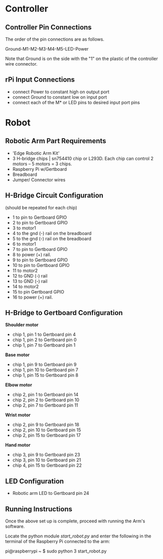 Controller
==========

Controller Pin Connections
--------------------------

The order of the pin connections are as follows. 

Ground-M1-M2-M3-M4-M5-LED-Power

Note that Ground is on the side with the "1" on the plastic of the controller wire connector.


rPi Input Connections
---------------------

- connect Power to constant high on output port
- connect Ground to constant low on input port
- connect each of the M* or LED pins to desired input port pins



Robot
=====

Robotic Arm Part Requirements
-----------------------------

- 'Edge Robotic Arm Kit'
- 3 H-bridge chips | sn754410 chip or L293D. Each chip can control 2 motors – 5 motors = 3 chips.
- Raspberry Pi w/Gertboard
- Breadboard
- Jumper/ Connector wires

H-Bridge Circuit Configuration
------------------------------

(should be repeated for each chip)

- 1 to pin to Gertboard GPIO
- 2 to pin to Gertboard GPIO
- 3 to motor1
- 4 to the gnd (-) rail on the breadboard
- 5 to the gnd (-) rail on the breadboard
- 6 to motor1
- 7 to pin to Gertboard GPIO
- 8 to power (+) rail.
- 9 to pin to Gertboard GPIO
- 10 to pin to Gertboard GPIO
- 11 to motor2
- 12 to GND (-) rail
- 13 to GND (-) rail
- 14 to motor2
- 15 to pin Gertboard GPIO
- 16 to power (+) rail.

H-Bridge to Gertboard Configuration
-----------------------------------
**Shoulder motor**
- chip 1, pin 1 to Gertboard pin 4
- chip 1, pin 2 to Gertboard pin 0
- chip 1, pin 7 to Gertboard pin 1

**Base motor**

- chip 1, pin 9 to Gertboard pin 9
- chip 1, pin 10 to Gertboard pin 7
- chip 1, pin 15 to Gertboard pin 8

**Elbow motor**

- chip 2, pin 1 to Gertboard pin 14
- chip 2, pin 2 to Gertboard pin 10
- chip 2, pin 7 to Gertboard pin 11

**Wrist motor**

- chip 2, pin 9 to Gertboard pin 18
- chip 2, pin 10 to Gertboard pin 15
- chip 2, pin 15 to Gertboard pin 17

**Hand motor**

- chip 3, pin 9 to Gertboard pin 23
- chip 3, pin 10 to Gertboard pin 21
- chip 4, pin 15 to Gertboard pin 22

LED Configuration
-----------------

- Robotic arm LED to Gertboard pin 24


Running Instructions
-----------------------

Once the above set up is complete, proceed with running the Arm's software.

Locate the python module *start_robot.py* and enter the following in the terminal of the Raspberry Pi connected to the arm:

pi@raspberrypi ~ $ sudo python 3 start_robot.py
